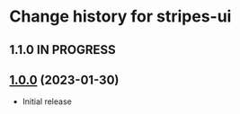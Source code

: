 # Change history for stripes-ui

## 1.1.0 IN PROGRESS

## [1.0.0](https://github.com/folio-org/stripes-ui/tree/v1.0.0) (2023-01-30)

* Initial release
